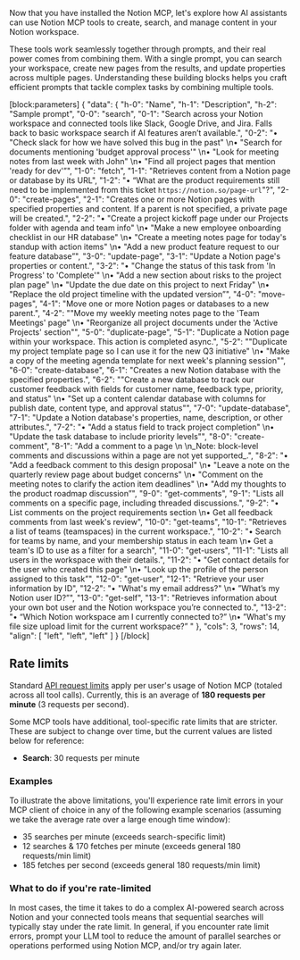 

Now that you have installed the Notion MCP, let's explore how AI assistants can use Notion MCP tools to create, search, and manage content in your Notion workspace.

These tools work seamlessly together through prompts, and their real power comes from combining them. With a single prompt, you can search your workspace, create new pages from the results, and update properties across multiple pages. Understanding these building blocks helps you craft efficient prompts that tackle complex tasks by combining multiple tools.

[block:parameters]
{
  "data": {
    "h-0": "Name",
    "h-1": "Description",
    "h-2": "Sample prompt",
    "0-0": "search",
    "0-1": "Search across your Notion workspace and connected tools like Slack, Google Drive, and Jira. Falls back to basic workspace search if AI features aren’t available.",
    "0-2": "• \"Check slack for how we have solved this bug in the past\"  \n• \"Search for documents mentioning 'budget approval process'\"  \n• \"Look for meeting notes from last week with John\"  \n• \"Find all project pages that mention 'ready for dev'”",
    "1-0": "fetch",
    "1-1": "Retrieves content from a Notion page or database by its URL",
    "1-2": "• “What are the product requirements still need to be implemented from this ticket `https://notion.so/page-url`\"?",
    "2-0": "create-pages",
    "2-1": "Creates one or more Notion pages with specified properties and content. If a parent is not specified, a private page will be created.",
    "2-2": "• \"Create a project kickoff page under our Projects folder with agenda and team info\"  \n• \"Make a new employee onboarding checklist in our HR database\"  \n• \"Create a meeting notes page for today's standup with action items\"  \n• \"Add a new product feature request to our feature database”",
    "3-0": "update-page",
    "3-1": "Update a Notion page's properties or content.",
    "3-2": "• \"Change the status of this task from 'In Progress' to 'Complete'\"  \n• \"Add a new section about risks to the project plan page\"  \n• \"Update the due date on this project to next Friday\"  \n• \"Replace the old project timeline with the updated version”",
    "4-0": "move-pages",
    "4-1": "Move one or more Notion pages or databases to a new parent.",
    "4-2": "\"Move my weekly meeting notes page to the 'Team Meetings' page\"  \n• \"Reorganize all project documents under the 'Active Projects' section\"",
    "5-0": "duplicate-page",
    "5-1": "Duplicate a Notion page within your workspace. This action is completed async.",
    "5-2": "\"Duplicate my project template page so I can use it for the new Q3 initiative\"  \n• \"Make a copy of the meeting agenda template for next week's planning session\"",
    "6-0": "create-database",
    "6-1": "Creates a new Notion database with the specified properties.",
    "6-2": "\"Create a new database to track our customer feedback with fields for customer name, feedback type, priority, and status\"  \n• \"Set up a content calendar database with columns for publish date, content type, and approval status\"",
    "7-0": "update-database",
    "7-1": "Update a Notion database's properties, name, description, or other attributes.",
    "7-2": "• \"Add a status field to track project completion\"  \n• \"Update the task database to include priority levels\"",
    "8-0": "create-comment",
    "8-1": "Add a comment to a page  \n  \n_Note: block-level comments and discussions within a page are not yet supported_.",
    "8-2": "• \"Add a feedback comment to this design proposal\"  \n• \"Leave a note on the quarterly review page about budget concerns\"  \n• \"Comment on the meeting notes to clarify the action item deadlines\"  \n• \"Add my thoughts to the product roadmap discussion”",
    "9-0": "get-comments",
    "9-1": "Lists all comments on a specific page, including threaded discussions.",
    "9-2": "• List comments on the project requirements section  \n• Get all feedback comments from last week's review",
    "10-0": "get-teams",
    "10-1": "Retrieves a list of teams (teamspaces) in the current workspace.",
    "10-2": "• Search for teams by name, and your membership status in each team  \n• Get a team's ID to use as a filter for a search",
    "11-0": "get-users",
    "11-1": "Lists all users in the workspace with their details.",
    "11-2": "• \"Get contact details for the user who created this page\"  \n• \"Look up the profile of the person assigned to this task”",
    "12-0": "get-user",
    "12-1": "Retrieve your user information by ID",
    "12-2": "• \"What's my email address?\"  \n• ”What’s my Notion user ID?”",
    "13-0": "get-self",
    "13-1": "Retrieves information about your own bot user and the Notion workspace you’re connected to.",
    "13-2": "• “Which Notion workspace am I currently connected to?”  \n• ”What's my file size upload limit for the current workspace?”  "
  },
  "cols": 3,
  "rows": 14,
  "align": [
    "left",
    "left",
    "left"
  ]
}
[/block]


## Rate limits

Standard [API request limits](ref:request-limits) apply per user's usage of Notion MCP (totaled across all tool calls). Currently, this is an average of **180 requests per minute** (3 requests per second).

Some MCP tools have additional, tool-specific rate limits that are stricter. These are subject to change over time, but the current values are listed below for reference:

- **Search**: 30 requests per minute

### Examples

To illustrate the above limitations, you'll experience rate limit errors in your MCP client of choice in any of the following example scenarios (assuming we take the average rate over a large enough time window):

- 35 searches per minute (exceeds search-specific limit)
- 12 searches & 170 fetches per minute (exceeds general 180 requests/min limit)
- 185 fetches per second (exceeds general 180 requests/min limit)

### What to do if you're rate-limited

In most cases, the time it takes to do a complex AI-powered search across Notion and your connected tools means that sequential searches will typically stay under the rate limit. In general, if you encounter rate limit errors, prompt your LLM tool to reduce the amount of parallel searches or operations performed using Notion MCP, and/or try again later.
